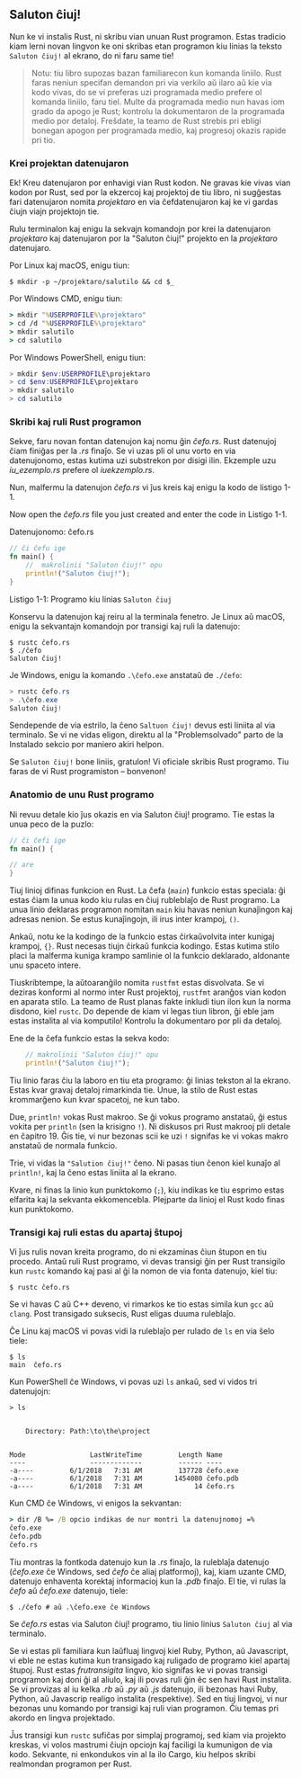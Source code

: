 ## Saluton ĉiuj!

Nun ke vi instalis Rust, ni skribu vian unuan Rust programon. Estas tradicio
kiam lerni novan lingvon ke oni skribas etan programon kiu linias la teksto
`Saluton ĉiuj!` al ekrano, do ni faru same tie!

> Notu: tiu libro supozas bazan familiarecon kun komanda liniilo. Rust faras neniun
> specifan demandon pri via verkilo aŭ ilaro aŭ kie via kodo vivas, do se vi
> preferas uzi programada medio prefere ol komanda liniilo, faru tiel. Multe da
> programada medio nun havas iom grado da apogo je Rust; kontrolu la dokumentaron
> de la programada medio por detaloj. Freŝdate, la teamo de Rust strebis pri ebligi
> bonegan apogon per programada medio, kaj progresoj okazis rapide pri tio.

### Krei projektan datenujaron

Ek! Kreu datenujaron por enhavigi vian Rust kodon. Ne gravas kie vivas vian
kodon por Rust, sed por la ekzercoj kaj projektoj de tiu libro, ni sugĝestas
fari datenujaron nomita *projektaro* en via ĉefdatenujaron kaj ke vi gardas
ĉiujn viajn projektojn tie.

Rulu terminalon kaj enigu la sekvajn komandojn por krei la datenujaron
*projektaro* kaj datenujaron por la "Saluton ĉiuj!" projekto en la *projektaro*
datenujaro.

Por Linux kaj macOS, enigu tiun:

```text
$ mkdir -p ~/projektaro/salutilo && cd $_
```

Por Windows CMD, enigu tiun:

```cmd
> mkdir "%USERPROFILE%\projektaro"
> cd /d "%USERPROFILE%\projektaro"
> mkdir salutilo
> cd salutilo
```

Por Windows PowerShell, enigu tiun:

```powershell
> mkdir $env:USERPROFILE\projektaro
> cd $env:USERPROFILE\projektaro
> mkdir salutilo
> cd salutilo
```

### Skribi kaj ruli Rust programon

Sekve, faru novan fontan datenujon kaj nomu ĝin *ĉefo.rs*. Rust datenujoj ĉiam
finiĝas per la *.rs* finaĵo. Se vi uzas pli ol unu vorto en via datenujonomo,
estas kutima uzi substrekon por disigi ilin. Ekzemple uzu *iu_ezemplo.rs*
prefere ol *iuekzemplo.rs*.

Nun, malfermu la datenujon *ĉefo.rs* vi ĵus kreis kaj enigu la kodo de listigo 1-1.

Now open the *ĉefo.rs* file you just created and enter the code in Listigo 1-1.

<span class="filename">Datenujonomo: ĉefo.rs</span>

```rust
// ĉi ĉefu ige
fn main() {
    //  makrolinii "Saluton ĉiuj!" opu
    println!("Saluton ĉiuj!");
}
```

<span class="caption">Listigo 1-1: Programo kiu linias `Saluton ĉiuj`</span>

Konservu la datenujon kaj reiru al la terminala fenetro. Je Linux aŭ macOS,
enigu la sekvantajn komandojn por transigi kaj ruli la datenujo:

```text
$ rustc ĉefo.rs
$ ./ĉefo
Saluton ĉiuj!
```

Je Windows, enigu la komando `.\ĉefo.exe` anstataŭ de `./ĉefo`:

```powershell
> rustc ĉefo.rs
> .\ĉefo.exe
Saluton ĉiuj!
```

Sendepende de via estrilo, la ĉeno `Saltuon ĉiuj!` devus esti liniita al via
terminalo. Se vi ne vidas eligon, direktu al la "Problemsolvado" parto de la
Instalado sekcio por maniero akiri helpon.

Se `Saluton ĉiuj!` bone liniis, gratulon! Vi oficiale skribis Rust programo.
Tiu faras de vi Rust programiston – bonvenon!

### Anatomio de unu Rust programo

Ni revuu detale kio ĵus okazis en via Saluton ĉiuj! programo. Tie estas la unua
peco de la puzlo:


```rust
// ĉi ĉefi ige
fn main() {

// are
}
```

Tiuj linioj difinas funkcion en Rust. La ĉefa (*`main`*) funkcio estas speciala:
ĝi estas ĉiam la unua kodo kiu rulas en ĉiuj rubleblaĵo de Rust programo. La
unua linio deklaras programon nomitan `main` kiu havas neniun kunaĵingon kaj
adresas nenion. Se estus kunaĵingojn, ili irus inter krampoj, `()`.

Ankaŭ, notu ke la kodingo de la funkcio estas ĉirkaŭvolvita inter kunigaj
krampoj, `{}`. Rust necesas tiujn ĉirkaŭ funkcia kodingo. Estas kutima stilo
placi la malferma kuniga krampo samlinie ol la funkcio deklarado, aldonante unu
spaceto intere.

Tiuskribtempe, la aŭtoaranĝilo nomita `rustfmt` estas disvolvata. Se vi deziras
konformi al normo inter Rust projektoj, `rustfmt` aranĝos vian kodon en aparata
stilo. La teamo de Rust planas fakte inkludi tiun ilon kun la norma disdono,
kiel `rustc`. Do depende de kiam vi legas tiun libron, ĝi eble jam estas
instalita al via komputilo! Kontrolu la dokumentaro por pli da detaloj.

Ene de la ĉefa funkcio estas la sekva kodo:

```rust
    // makrolinii "Saluton ĉiuj!" opu
    println!("Saluton ĉiuj!");
```

Tiu linio faras ĉiu la laboro en tiu eta programo: ĝi linias tekston al la
ekrano. Estas kvar gravaj detaloj rimarkinda tie. Unue, la stilo de Rust estas
krommarĝeno kun kvar spacetoj, ne kun tabo.

Due, `println!` vokas Rust makroo. Se ĝi vokus programo anstataŭ, ĝi estus
vokita per `println` (sen la krisigno `!`). Ni diskusos pri Rust makrooj pli
detale en ĉapitro 19. Ĝis tie, vi nur bezonas scii ke uzi `!` signifas ke vi
vokas makro anstataŭ de normala funkcio.

Trie, vi vidas la `"Salution ĉiuj!"` ĉeno. Ni pasas tiun ĉenon kiel kunaĵo al
`println!`, kaj la ĉeno estas liniita al la ekrano.

Kvare, ni finas la linio kun punktokomo (`;`), kiu indikas ke tiu esprimo estas
elfarita kaj la sekvanta ekkomencebla. Plejparte da linioj el Rust kodo finas
kun punktokomo.

### Transigi kaj ruli estas du apartaj ŝtupoj

Vi ĵus rulis novan kreita programo, do ni ekzaminas ĉiun ŝtupon en tiu procedo.
Antaŭ ruli Rust programo, vi devas transigi ĝin per Rust transigilo kun `rustc`
komando kaj pasi al ĝi la nomon de via fonta datenujo, kiel tiu:

```text
$ rustc ĉefo.rs
```

Se vi havas C aŭ C++ deveno, vi rimarkos ke tio estas simila kun `gcc` aŭ
`clang`. Post transigado suksecis, Rust eligas duuma ruleblaĵo.

Ĉe Linu kaj macOS vi povas vidi la ruleblaĵo per rulado de `ls` en via ŝelo
tiele:

```text
$ ls
main  ĉefo.rs
```

Kun PowerShell ĉe Windows, vi povas uzi `ls` ankaŭ, sed vi vidos tri datenujojn:

```text
> ls


    Directory: Path:\to\the\project


Mode                LastWriteTime         Length Name
----                -------------         ------ ----
-a----         6/1/2018   7:31 AM         137728 ĉefo.exe
-a----         6/1/2018   7:31 AM        1454080 ĉefo.pdb
-a----         6/1/2018   7:31 AM             14 ĉefo.rs
```

Kun CMD ĉe Windows, vi enigos la sekvantan:

```cmd
> dir /B %= /B opcio indikas de nur montri la datenujnomoj =%
ĉefo.exe
ĉefo.pdb
ĉefo.rs
```

Tiu montras la fontkoda datenujo kun la *.rs* finaĵo, la ruleblaĵa datenujo
(*ĉefo.exe* ĉe Windows, sed *ĉefo* ĉe aliaj platformoj), kaj, kiam uzante CMD,
datenujo enhaventa korektaj informacioj kun la *.pdb* finaĵo. El tie, vi rulas
la *ĉefo* aŭ *ĉefo.exe* datenujo, tiele:

```text
$ ./ĉefo # aŭ .\ĉefo.exe ĉe Windows
```

Se *ĉefo.rs* estas via Saluton ĉiuj! programo, tiu linio linius `Saluton ĉiuj`
al via terminalo.

Se vi estas pli familiara kun laŭfluaj lingvoj kiel Ruby, Python, aŭ Javascript,
vi eble ne estas kutima kun transigado kaj ruligado de programo kiel apartaj
ŝtupoj. Rust estas *frutransigita* lingvo, kio signifas ke vi povas transigi
programon kaj doni ĝi al aliulo, kaj ili povas ruli ĝin êc sen havi Rust
instalita. Se vi provizas al iu kelka *.rb* aŭ *.py* aŭ *.js* datenujo, ili
bezonas havi Ruby, Python, aŭ Javascrip realigo instalita (respektive). Sed en
tiuj lingvoj, vi nur bezonas unu komando por transigi kaj ruli vian programon.
Ĉiu temas pri akordo en lingva projektado.

Ĵus transigi kun `rustc` sufiĉas por simplaj programoj, sed kiam via projekto
kreskas, vi volos mastrumi ĉiujn opciojn kaj faciligi la kumunigon de via kodo.
Sekvante, ni enkondukos vin al la ilo Cargo, kiu helpos skribi realmondan
programon per Rust.
